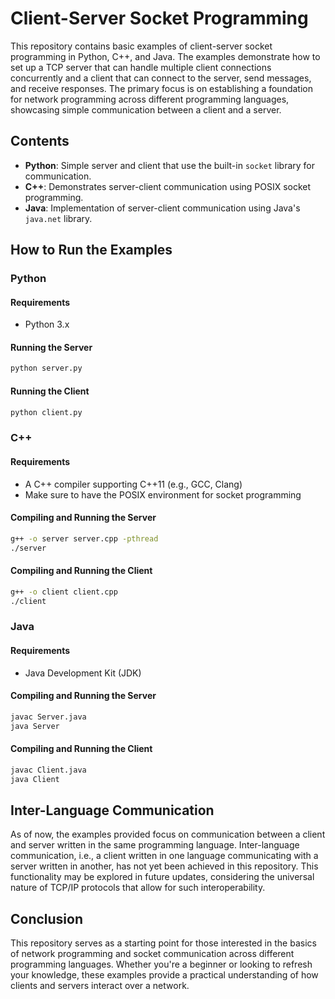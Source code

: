 # Client-Server Socket Programming

This repository contains basic examples of client-server socket programming in Python, C++, and Java. The examples demonstrate how to set up a TCP server that can handle multiple client connections concurrently and a client that can connect to the server, send messages, and receive responses. The primary focus is on establishing a foundation for network programming across different programming languages, showcasing simple communication between a client and a server.

## Contents

- **Python**: Simple server and client that use the built-in `socket` library for communication.
- **C++**: Demonstrates server-client communication using POSIX socket programming.
- **Java**: Implementation of server-client communication using Java's `java.net` library.

## How to Run the Examples

### Python

#### Requirements

- Python 3.x

#### Running the Server

```sh
python server.py
```

#### Running the Client

```sh
python client.py
```

### C++

#### Requirements

- A C++ compiler supporting C++11 (e.g., GCC, Clang)
- Make sure to have the POSIX environment for socket programming

#### Compiling and Running the Server

```sh
g++ -o server server.cpp -pthread
./server
```

#### Compiling and Running the Client

```sh
g++ -o client client.cpp
./client
```

### Java

#### Requirements

- Java Development Kit (JDK)

#### Compiling and Running the Server

```sh
javac Server.java
java Server
```

#### Compiling and Running the Client

```sh
javac Client.java
java Client
```

## Inter-Language Communication

As of now, the examples provided focus on communication between a client and server written in the same programming language. Inter-language communication, i.e., a client written in one language communicating with a server written in another, has not yet been achieved in this repository. This functionality may be explored in future updates, considering the universal nature of TCP/IP protocols that allow for such interoperability.

## Conclusion

This repository serves as a starting point for those interested in the basics of network programming and socket communication across different programming languages. Whether you're a beginner or looking to refresh your knowledge, these examples provide a practical understanding of how clients and servers interact over a network.
